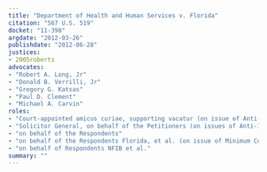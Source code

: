 ```yaml
---
title: "Department of Health and Human Services v. Florida"
citation: "567 U.S. 519"
docket: "11-398"
argdate: "2012-03-26"
publishdate: "2012-06-28"
justices:
- 2005roberts
advocates:
- "Robert A. Long, Jr"
- "Donald B. Verrilli, Jr"
- "Gregory G. Katsas"
- "Paul D. Clement"
- "Michael A. Carvin"
roles:
- "Court-appointed amicus curiae, supporting vacatur (on issue of Anti-Injunction Act)"
- "Solicitor General, on behalf of the Petitioners (on issues of Anti-Injunction Act and Minimum Coverage Provision)"
- "on behalf of the Respondents"
- "on behalf of the Respondents Florida, et al. (on issue of Minimum Coverage Provision)"
- "on behalf of Respondents NFIB et al."
summary: ""
---
```


